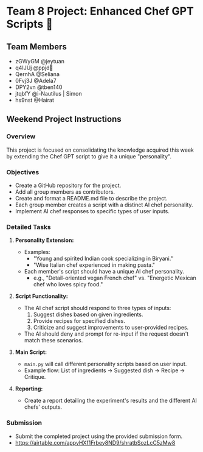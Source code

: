# Team 8 Project: Enhanced Chef GPT Scripts 🎱

## Team Members
- zGWyGM @jeytuan
- q4IJUj @ppjd📍
- QernhA @Seliana
- 0Fvj3J @Adela7
- DPY2vn @tben140
- jtqbfY @i-Nautilus | Simon
- hs9nst @Hairat

## Weekend Project Instructions

### Overview
This project is focused on consolidating the knowledge acquired this week by extending the Chef GPT script to give it a unique "personality".

### Objectives
- Create a GitHub repository for the project.
- Add all group members as contributors.
- Create and format a README.md file to describe the project.
- Each group member creates a script with a distinct AI chef personality.
- Implement AI chef responses to specific types of user inputs.

### Detailed Tasks
1. **Personality Extension:**
   - Examples:
     - "Young and spirited Indian cook specializing in Biryani."
     - "Wise Italian chef experienced in making pasta."
   - Each member's script should have a unique AI chef personality.
     - e.g., "Detail-oriented vegan French chef" vs. "Energetic Mexican chef who loves spicy food."

2. **Script Functionality:**
   - The AI chef script should respond to three types of inputs:
     1. Suggest dishes based on given ingredients.
     2. Provide recipes for specified dishes.
     3. Criticize and suggest improvements to user-provided recipes.
   - The AI should deny and prompt for re-input if the request doesn't match these scenarios.

3. **Main Script:**
   - `main.py` will call different personality scripts based on user input.
   - Example flow: List of ingredients → Suggested dish → Recipe → Critique.

4. **Reporting:**
   - Create a report detailing the experiment's results and the different AI chefs' outputs.

### Submission
- Submit the completed project using the provided submission form.
- https://airtable.com/appvHXf1Frbey8ND9/shratbSozLcC5zMw8
